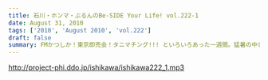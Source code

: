 ```yaml
---
title: 石川・ホンマ・ぶるんのBe-SIDE Your Life! vol.222-1
date: August 31, 2010
tags: ['2010', 'August 2010', 'vol.222']
draft: false
summary: FMかつしか！東京即売会！タニマチング!!! といろいろあった一週間。猛暑の中しゃべっています。いやぁ、ごっつぁんでした～～～NAMAE
---
```


http://project-phi.ddo.jp/ishikawa/ishikawa222_1.mp3